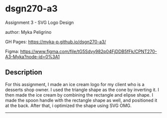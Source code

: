 # dsgn270-a3
Assignment 3 - SVG Logo Design

author: Myka Peligrino

GH Pages: https://myka-p.github.io/dsgn270-a3/

Figma: https://www.figma.com/file/tG5Sdvy982p04FjDDB5fFk/CPNT270-A3-Myka?node-id=0%3A1

## Description
For this assignment, I made an ice cream logo for my client who is a desserts shop owner. I used the triangle shape as the cone by inverting it. I then made the ice cream by combining the rectangle and elipse shape. I made the spoon handle with the rectangle shape as well, and positioned it at the back. After that, i optimized the shape using SVG OMG.

---


